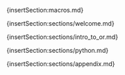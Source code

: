 {insertSection:macros.md}

{insertSection:sections/welcome.md}

{insertSection:sections/intro_to_or.md}

{insertSection:sections/python.md}

<!-- {insertSection:sections/linear_programming.md} -->

<!-- {insertSection:sections/integer_programming.md} -->

{insertSection:sections/appendix.md}
